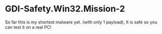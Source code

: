 # GDI-Safety.Win32.Mission-2
So far this is my shortest malware yet. (with only 1 payload), It is safe so you can test it on a real PC!
